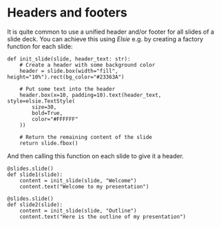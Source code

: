 # Headers and footers
It is quite common to use a unified header and/or footer for all slides of a slide deck. You can
achieve this using *Elsie* e.g. by creating a factory function for each slide:
```elsie,type=lib
def init_slide(slide, header_text: str):
    # Create a header with some background color
    header = slide.box(width="fill", height="10%").rect(bg_color="#23363A")

    # Put some text into the header
    header.box(x=10, padding=10).text(header_text, style=elsie.TextStyle(
        size=30,
        bold=True,
        color="#FFFFFF"
    ))

    # Return the remaining content of the slide 
    return slide.fbox()
```

And then calling this function on each slide to give it a header.

```elsie,width=600
@slides.slide()
def slide1(slide):
    content = init_slide(slide, "Welcome")
    content.text("Welcome to my presentation")
```

```elsie,width=600
@slides.slide()
def slide2(slide):
    content = init_slide(slide, "Outline")
    content.text("Here is the outline of my presentation")
```

